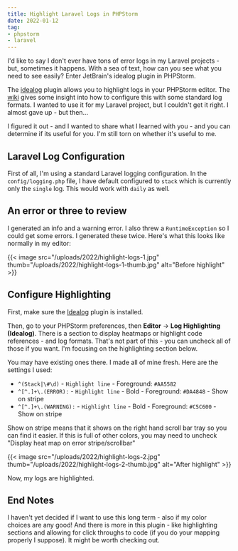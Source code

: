 ```yaml
---
title: Highlight Laravel Logs in PHPStorm
date: 2022-01-12
tag:
- phpstorm
- laravel
---
```

I'd like to say I don't ever have tons of error logs in my Laravel projects - but, sometimes it happens. With a sea of text, how can you see what you need to see easily? Enter JetBrain's idealog plugin in PHPStorm.

<!--more-->

The [idealog](https://plugins.jetbrains.com/plugin/9746-ideolog) plugin allows you to highlight logs in your PHPStorm editor.  The [wiki](https://github.com/jetbrains/ideolog/wiki) gives some insight into how to configure this with some standard log formats. I wanted to use it for my Laravel project, but I couldn't get it right.  I almost gave up - but then... 

I figured it out - and I wanted to share what I learned with you - and you can determine if its useful for you. I'm still torn on whether it's useful to me.

## Laravel Log Configuration

First of all, I'm using a standard Laravel logging configuration.  In the `config/logging.php` file, I have default configured to `stack` which is currently only the `single` log.  This would work with `daily` as well.

## An error or three to review

I generated an info and a warning error.  I also threw a `RuntimeException` so I could get some errors. I generated these twice.  Here's what this looks like normally in my editor:

{{< image src="/uploads/2022/highlight-logs-1.jpg" thumb="/uploads/2022/highlight-logs-1-thumb.jpg" alt="Before highlight" >}}

## Configure Highlighting

First, make sure the [Idealog](https://plugins.jetbrains.com/plugin/9746-ideolog) plugin is installed. 

Then, go to your PHPStorm preferences, then **Editor** -> **Log Highlighting (Idealog)**.  There is a section to display heatmaps or highlight code references - and log formats.  That's not part of this - you can uncheck all of those if you want.  I'm focusing on the highlighting section below.

You may have existing ones there. I made all of mine fresh.  Here are the settings I used:
* `^(Stack|\#\d)` - `Highlight line` - Foreground: `#AA5582`
* `^[^.]+\.(ERROR):` - `Highlight line` - Bold - Foreground: `#DA4848` - Show on stripe 
* `^[^.]+\.(WARNING):` - `Highlight line` - Bold - Foreground: `#C5C600` - Show on stripe

Show on stripe means that it shows on the right hand scroll bar tray so you can find it easier.  If this is full of other colors, you may need to uncheck "Display heat map on error stripe/scrollbar"

{{< image src="/uploads/2022/highlight-logs-2.jpg" thumb="/uploads/2022/highlight-logs-2-thumb.jpg" alt="After highlight" >}}

Now, my logs are highlighted.

## End Notes

I haven't yet decided if I want to use this long term - also if my color choices are any good!  And there is more in this plugin - like highlighting sections and allowing for click throughs to code (if you do your mapping properly I suppose).  It might be worth checking out.
